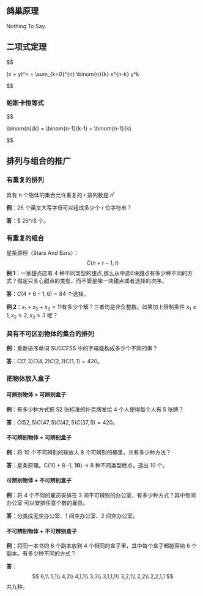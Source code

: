 ## 鸽巢原理

Nothing To Say.

## 二项式定理

$$

(x + y)^n = \sum_{k=0}^{n} \binom{n}{k} x^{n-k} y^k

$$

### 帕斯卡恒等式

$$

\binom{n}{k} = \binom{n-1}{k-1} + \binom{n-1}{k}

$$

## 排列与组合的推广

### 有重复的排列

具有 n 个物体的集合允许重复的 r 排列数是 $n^r$

**例**：26 个英文大写字母可以组成多少个 r 位字符串？

**答**：$ 26^r$ 个。

### 有重复的组合

星条原理（Stars And Bars）：
$$
C(n+r-1,r)
$$
**例 1**：一家甜点店有 4 种不同类型的甜点,那么从中选6块甜点有多少种不同的方式？假定只关心甜点的类型，而不管是哪一块甜点或者选择的次序。

**答**：$C(4+6-1, 6) = 84$ 个选择。

**例 2**：$x_1 + x_2 + x_3 = 11$​ 有多少个解？三者均是非负整数。如果加上限制条件 $x_1 \geq 1, x_2 \geq 2, x_3 \geq 3$ 呢？

### 具有不可区别物体的集合的排列

**例**：重新排序单词 SUCCESS 中的字母能构成多少个不同的串？

**答**：$C(7,3)C(4,2)C(2,1)C(1,1)=420$。

### 把物体放入盒子

#### 可辨别物体 + 可辨别盒子

**例**：有多少种方式把 52 张标准的扑克牌发给 4 个人使得每个人有 5 张牌？

**答**：$C(52,5)C(47,5)C(42,5)C(37,5) = 420$。

#### 不可辨别物体 + 可辨别盒子

**例**：将 10 个不可辨别的球放人 8 个可辨别的桶里，共有多少种方法？

**答**：星条原理。C(10 + 8 -1, **10**) → 8 种不同类型糕点，选出 10 个。

#### 可辨别物体 + 不可辨别盒子

**例**：将 4 个不同的雇员安排在 3 间不可辨别的办公室，有多少种方式？其中每间办公室  可以安排任意个数的雇员。

**答**：分类成无空办公室、1 间空办公室、2 间空办公室。

#### 不可辨别物体 + 不可辨别盒子

**例**：将同一本书的 6 个副本放到 4 个相同的盒子里，其中每个盒子都能容纳 6 个副本。有多少种不同的方式？

**答**：
$$
6,\\
5,1\\
4,2\\
4,1,1\\
3,3\\
3,1,1,1\\
3,2,1\\
2,2\\
2,2,1,1
$$
共九种。